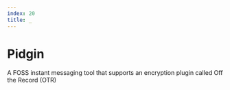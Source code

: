 ```yaml
---
index: 20
title: _
---
```

# Pidgin

A FOSS instant messaging tool that supports an encryption plugin called Off the Record (OTR)